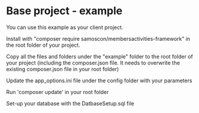# Base project - example

You can use this example as your client project.

Install with "composer require samoscon/membersactivities-framework" in the root folder of your project.

Copy all the files and folders under the "example" folder to the root folder of your project
  (including the composer.json file. It needs to overwrite the existing composer.json file in your root folder)

Update the app_options.ini file under the config folder with your parameters

Run 'composer update' in your root folder

Set-up your database with the DatbaseSetup.sql file
